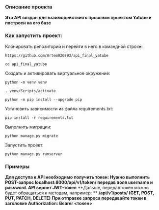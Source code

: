 ### Описание проекта
**Это API создан для взаимодействия с прошлым проектом Yatube и построен на его базе**
### Как запустить проект:
Клонировать репозиторий и перейти в него в командной строке:
```
https://github.com/Artem020793/api_final_yatube
```
```
cd api_final_yatube
```
Cоздать и активировать виртуальное окружение:
```
python -m venv venv
```
```
. venv/Scripts/activate
```
```
python -m pip install --upgrade pip
```
Установить зависимости из файла requirements.txt:
```
pip install -r requirements.txt
```
Выполнить миграции:
```
python manage.py migrate
```
Запустить проект:
```
python manage.py runserver
```
### Примеры
**Для доступа к API необходимо получить токен: 
Нужно выполнить POST-запрос localhost:8000/api/v1/token/ передав поля username и password. API вернет JWT-токен**
**Дальше, передав токен можно будет обращаться к методам, например: **
**/api/v1/posts/ (GET, POST, PUT, PATCH, DELETE)**
**При отправке запроса передавайте токен в заголовке Authorization: Bearer <токен>**